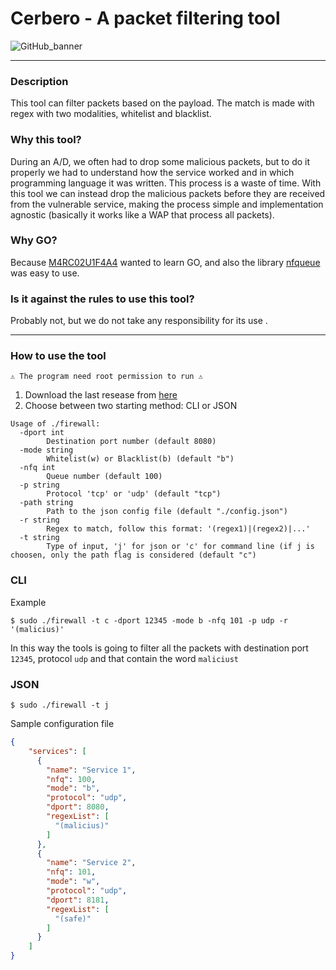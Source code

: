 # Cerbero - A packet filtering tool

![GitHub_banner](https://user-images.githubusercontent.com/23193188/140656404-5ae9dc4a-ac35-40f0-aa7d-b2869e694a28.png)

---
### Description
This tool can filter packets based on the payload. The match is made with regex with two modalities, whitelist and blacklist.

### Why this tool?
During an A/D, we often had to drop some malicious packets, but to do it properly we had to understand how the service worked and in which programming language it was written. This process is a waste of time. With this tool we can instead drop the malicious packets before they are received from the vulnerable service, making the process simple and implementation agnostic (basically it works like a WAP that process all packets).

### Why GO?
Because [M4RC02U1F4A4](https://github.com/M4RC02U1F4A4) wanted to learn GO, and also the library [nfqueue](https://pkg.go.dev/github.com/florianl/go-nfqueue) was easy to use.

### Is it against the rules to use this tool? 
Probably not, but we do not take any responsibility for its use .

---

### How to use the tool

`⚠️ The program need root permission to run ⚠️`

1. Download the last resease from [here](https://github.com/K1nd4SUS/Cerbero/releases)
2. Choose between two starting method: CLI or JSON

```
Usage of ./firewall:
  -dport int
        Destination port number (default 8080)
  -mode string
        Whitelist(w) or Blacklist(b) (default "b")
  -nfq int
        Queue number (default 100)
  -p string
        Protocol 'tcp' or 'udp' (default "tcp")
  -path string
        Path to the json config file (default "./config.json")
  -r string
        Regex to match, follow this format: '(regex1)|(regex2)|...'
  -t string
        Type of input, 'j' for json or 'c' for command line (if j is choosen, only the path flag is considered (default "c")
```

### CLI
Example
```console
$ sudo ./firewall -t c -dport 12345 -mode b -nfq 101 -p udp -r '(malicius)'
```
In this way the tools is going to filter all the packets with destination port `12345`, protocol `udp` and that contain the word `maliciust`

### JSON
```console
$ sudo ./firewall -t j
```
Sample configuration file 
```json
{
    "services": [
      {
        "name": "Service 1",
        "nfq": 100,
        "mode": "b",
        "protocol": "udp",
        "dport": 8080,
        "regexList": [
          "(malicius)"
        ]
      },
      {
        "name": "Service 2",
        "nfq": 101,
        "mode": "w",
        "protocol": "udp",
        "dport": 8181,
        "regexList": [
          "(safe)"
        ]
      }
    ]
}
```
